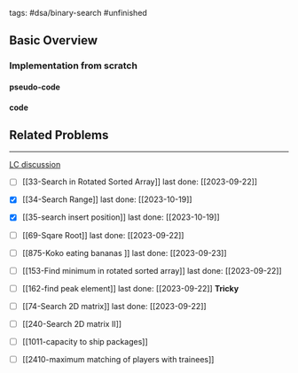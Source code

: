 tags: #dsa/binary-search #unfinished 
## Basic Overview

### Implementation from scratch
#### pseudo-code

#### code

## Related Problems
---
[LC discussion](https://leetcode.com/discuss/study-guide/786126/Python-Powerful-Ultimate-Binary-Search-Template.-Solved-many-problems)

- [ ] [[33-Search in Rotated Sorted Array]] last done: [[2023-09-22]]
- [x] [[34-Search Range]] last done: [[2023-10-19]]
- [x] [[35-search insert position]] last done: [[2023-10-19]]
- [ ] [[69-Sqare Root]] last done: [[2023-09-22]]
- [ ] [[875-Koko eating bananas ]] last done: [[2023-09-23]]
- [ ] [[153-Find minimum in rotated sorted array]] last done: [[2023-09-22]]
- [ ] [[162-find peak element]] last done: [[2023-09-22]] **Tricky**
- [ ] [[74-Search 2D matrix]] last done: [[2023-09-22]]
- [ ] [[240-Search 2D matrix II]]
- [ ] [[1011-capacity to ship packages]]
- [ ] [[2410-maximum matching of players with trainees]]


